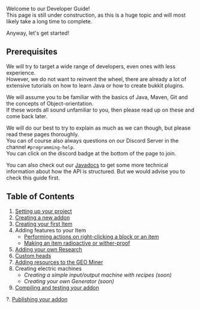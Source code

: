 Welcome to our Developer Guide!<br>
This page is still under construction, as this is a huge topic and will most likely take a long time to complete.

Anyway, let's get started!

## Prerequisites
We will try to target a wide range of developers, even ones with less experience.<br>
However, we do not want to reinvent the wheel, there are already a lot of extensive tutorials on how to learn Java or how to create bukkit plugins.

We will assume you to be familiar with the basics of Java, Maven, Git and the concepts of Object-orientation.<br>
If these words all sound unfamiliar to you, then please read up on these and come back later.

We will do our best to try to explain as much as we can though, but please read these pages thoroughly.<br>
You can of course also always questions on our Discord Server in the channel `#programming-help`.<br>
You can click on the discord badge at the bottom of the page to join.

You can also check out our [Javadocs](https://slimefun.github.io/javadocs/Slimefun4/docs/) to get some more technical information about how the API is structured. But we would advise you to check this guide first.

## Table of Contents
1. [Setting up your project](https://github.com/Slimefun/Slimefun4/wiki/Developer-Guide-(1-Project-Setup))
2. [Creating a new addon](https://github.com/Slimefun/Slimefun4/wiki/Developer-Guide-(2-Creating-the-Addon))
3. [Creating your first Item](https://github.com/Slimefun/Slimefun4/wiki/Developer-Guide-(3-Your-first-Item))
4. Adding features to your Item
   - [Performing actions on right-clicking a block or an item](https://github.com/Slimefun/Slimefun4/wiki/Developer-Guide-(4a-Right-Clicks))
   - [Making an item radioactive or wither-proof](https://github.com/Slimefun/Slimefun4/wiki/Developer-Guide-(4b-Radioactive-and-WitherProof))
5. [Adding your own Research](https://github.com/Slimefun/Slimefun4/wiki/Developer-Guide-(5-Researches))
6. [Custom heads](https://github.com/Slimefun/Slimefun4/wiki/Developer-Guide-(6-Custom-Heads))
7. [Adding resources to the GEO Miner](https://github.com/Slimefun/Slimefun4/wiki/Developer-Guide-(7-GEO-Resources))
8. Creating electric machines
   - *Creating a simple input/output machine with recipes (soon)*
   - *Creating your own Generator (soon)*
9. [Compiling and testing your addon](https://github.com/Slimefun/Slimefun4/wiki/Developer-Guide-(9-Compiling))

?. [Publishing your addon](https://github.com/Slimefun/Slimefun4/wiki/Developer-Guide-(Publishing))
